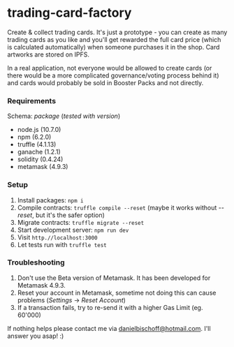 # trading-card-factory

Create &amp; collect trading cards. It's just a prototype - you can create as many trading cards as you like and you'll get rewarded the full card price (which is calculated automatically) when someone purchases it in the shop. Card artworks are stored on IPFS.

In a real application, not everyone would be allowed to create cards (or there would be a more complicated governance/voting process behind it) and cards would probably be sold in Booster Packs and not directly.

### Requirements

Schema: _package_ (_tested with version_)

- node.js (10.7.0)
- npm (6.2.0)
- truffle (4.1.13)
- ganache (1.2.1)
- solidity (0.4.24)
- metamask (4.9.3)

### Setup

1. Install packages: `npm i`
2. Compile contracts: `truffle compile --reset` (maybe it works without _--reset_, but it's the safer option)
3. Migrate contracts: `truffle migrate --reset`
4. Start development server: `npm run dev`
5. Visit `http.//localhost:3000`
6. Let tests run with `truffle test`

### Troubleshooting

1. Don't use the Beta version of Metamask. It has been developed for Metamask 4.9.3.
2. Reset your account in Metamask, sometime not doing this can cause problems (_Settings_ -> _Reset Account_)
3. If a transaction fails, try to re-send it with a higher Gas Limit (eg. 60'000)

If nothing helps please contact me via danielbischoff@hotmail.com. I'll answer you asap! :)
